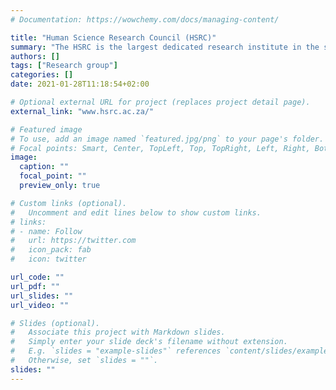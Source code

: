 ```yaml
---
# Documentation: https://wowchemy.com/docs/managing-content/

title: "Human Science Research Council (HSRC)"
summary: "The HSRC is the largest dedicated research institute in the social sciences and humanities on the African continent, doing cutting-edge public research in areas that are crucial to development."
authors: []
tags: ["Research group"]
categories: []
date: 2021-01-28T11:18:54+02:00

# Optional external URL for project (replaces project detail page).
external_link: "www.hsrc.ac.za/"

# Featured image
# To use, add an image named `featured.jpg/png` to your page's folder.
# Focal points: Smart, Center, TopLeft, Top, TopRight, Left, Right, BottomLeft, Bottom, BottomRight.
image:
  caption: ""
  focal_point: ""
  preview_only: true

# Custom links (optional).
#   Uncomment and edit lines below to show custom links.
# links:
# - name: Follow
#   url: https://twitter.com
#   icon_pack: fab
#   icon: twitter

url_code: ""
url_pdf: ""
url_slides: ""
url_video: ""

# Slides (optional).
#   Associate this project with Markdown slides.
#   Simply enter your slide deck's filename without extension.
#   E.g. `slides = "example-slides"` references `content/slides/example-slides.md`.
#   Otherwise, set `slides = ""`.
slides: ""
---
```

